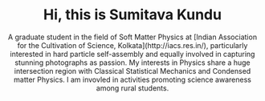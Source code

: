 <h1 align="center">Hi, this is Sumitava Kundu</h1>
<p align="center">
    A graduate student in the field of Soft Matter Physics at [Indian Association for the Cultivation of Science, Kolkata](http://iacs.res.in/), particularly interested in hard particle self-assembly and equally involved in capturing stunning photographs as passion. My interests in Physics share a huge intersection region with Classical Statistical Mechanics and Condensed matter Physics. I am invovled in activities promoting science awareness among rural students.  
</p>
